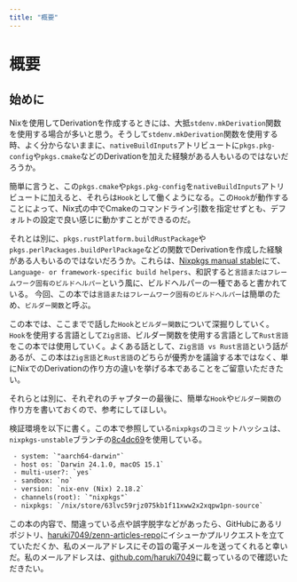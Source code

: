 ```yaml
---
title: "概要"
---
```


# 概要

## 始めに

Nixを使用してDerivationを作成するときには、大抵`stdenv.mkDerivation`関数を使用する場合が多いと思う。そうして`stdenv.mkDerivation`関数を使用する時、よく分からないままに、`nativeBuildInputs`アトリビュートに`pkgs.pkg-config`や`pkgs.cmake`などのDerivationを加えた経験がある人もいるのではないだろうか。

簡単に言うと、この`pkgs.cmake`や`pkgs.pkg-config`を`nativeBuildInputs`アトリビュートに加えると、それらは`Hook`として働くようになる。この`Hook`が動作することによって、Nix式の中でCmakeのコマンドライン引数を指定せずとも、デフォルトの設定で良い感じに動かすことができるのだ。

それとは別に、`pkgs.rustPlatform.buildRustPackage`や`pkgs.perlPackages.buildPerlPackage`などの関数でDerivationを作成した経験がある人もいるのではないだろうか。これらは、[Nixpkgs manual stable](https://nixos.org/manual/nixpkgs/stable/)にて、`Language- or framework-specific build helpers`、和訳すると`言語またはフレームワーク固有のビルドヘルパー`という風に、ビルドヘルパーの一種であると書かれている。
今回、この本では`言語またはフレームワーク固有のビルドヘルパー`は簡単のため、`ビルダー関数`と呼ぶ。

この本では、ここまでで話した`Hook`と`ビルダー関数`について深掘りしていく。`Hook`を使用する言語として`Zig言語`、ビルダー関数を使用する言語として`Rust言語`をこの本では使用していく。よくある話として、`Zig言語 vs Rust言語`という話があるが、この本は`Zig言語`と`Rust言語`のどちらが優秀かを議論する本ではなく、単にNixでのDerivationの作り方の違いを挙げる本であることをご留意いただきたい。

それらとは別に、それぞれのチャプターの最後に、簡単な`Hook`や`ビルダー関数`の作り方を書いておくので、参考にしてほしい。

検証環境を以下に書く。この本で参照している`nixpkgs`のコミットハッシュは、`nixpkgs-unstable`ブランチの[8c4dc69](https://github.com/NixOS/nixpkgs/commit/8c4dc69b9732f6bbe826b5fbb32184987520ff26)を使用している。
```txt
 - system: `"aarch64-darwin"`
 - host os: `Darwin 24.1.0, macOS 15.1`
 - multi-user?: `yes`
 - sandbox: `no`
 - version: `nix-env (Nix) 2.18.2`
 - channels(root): `"nixpkgs"`
 - nixpkgs: `/nix/store/63lvc59rjz075kb1f11xww2x2xqpw1pn-source`
```

この本の内容で、間違っている点や誤字脱字などがあったら、GitHubにあるリポジトリ、[haruki7049/zenn-articles-repo](https://github.com/haruki7049/zenn-articles-repo)にイシューかプルリクエストを立てていただくか、私のメールアドレスにその旨の電子メールを送ってくれると幸いだ。私のメールアドレスは、[github.com/haruki7049](https://github.com/haruki7049)に載っているので確認いただきたい。
